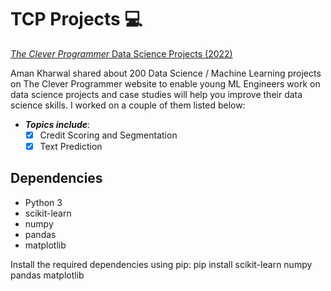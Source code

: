 # TCP Projects 💻
[*The Clever Programmer* Data Science Projects (2022)](https://thecleverprogrammer.com/2022/03/09/data-science-projects/)

Aman Kharwal shared about 200 Data Science / Machine Learning projects on The Clever Programmer website to enable young ML Engineers work on data science projects and case studies will help you improve their data science skills. I worked on a couple of them listed below:

+ ***Topics include***:
  - [x] Credit Scoring and Segmentation
  - [x] Text Prediction

## Dependencies
- Python 3
- scikit-learn
- numpy
- pandas
- matplotlib

Install the required dependencies using pip:
pip install scikit-learn numpy pandas matplotlib

